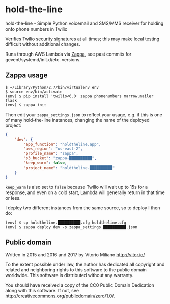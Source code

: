 # hold-the-line

hold-the-line - Simple Python voicemail and SMS/MMS receiver for holding onto phone numbers in Twilio

Verifies Twilio security signatures at all times; this may make local testing difficult without additional changes.

Runs through AWS Lambda via [Zappa](https://github.com/Miserlou/Zappa), see past commits for gevent/systemd/init.d/etc. versions.

## Zappa usage

```console
$ ~/Library/Python/2.7/bin/virtualenv env
$ source env/bin/activate
(env) $ pip install 'twilio<6.0' zappa phonenumbers marrow.mailer flask
(env) $ zappa init
```

Then edit your `zappa_settings.json` to reflect your usage, e.g. if this is one of many hold-the-line instances, changing the name of the deployed project:

```json
{
    "dev": {
        "app_function": "holdtheline.app", 
        "aws_region": "us-east-2", 
        "profile_name": "zappa", 
        "s3_bucket": "zappa-██████████",
        "keep_warm": false,
        "project_name": "holdtheline-██████████"
    }
}
```

`keep_warm` is also set to `false` because Twilio will wait up to 15s for a response, and even on a cold start, Lambda will generally return in that time or less.

I deploy two different instances from the same source, so to deploy I then do:

```console
(env) $ cp holdtheline.██████████.cfg holdtheline.cfg
(env) $ zappa deploy dev -s zappa_settings.██████████.json 
```

## Public domain

Written in 2015 and 2016 and 2017 by Vitorio Miliano <http://vitor.io/>

To the extent possible under law, the author has dedicated all copyright and related and neighboring rights to this software to the public domain worldwide.  This software is distributed without any warranty.

You should have received a copy of the CC0 Public Domain Dedication along with this software.  If not, see <http://creativecommons.org/publicdomain/zero/1.0/>.
